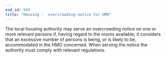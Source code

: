 ```yaml
---
esd_id: 604
title: "Housing -  overcrowding notice for HMO"
---
```


The local housing authority may serve an overcrowding notice on one or more relevant persons if, having regard to the rooms available, it considers that an excessive number of persons is being, or is likely to be, accommodated in the HMO concerned.  When serving the notice the authority must comply with relevant regulations.

